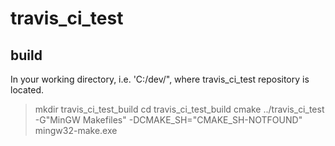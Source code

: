 # travis_ci_test

build
-----

In your working directory, i.e. 'C:/dev/", where travis_ci_test repository is located.

> mkdir travis_ci_test_build
> cd travis_ci_test_build
> cmake ../travis_ci_test -G"MinGW Makefiles" -DCMAKE_SH="CMAKE_SH-NOTFOUND"
> mingw32-make.exe
